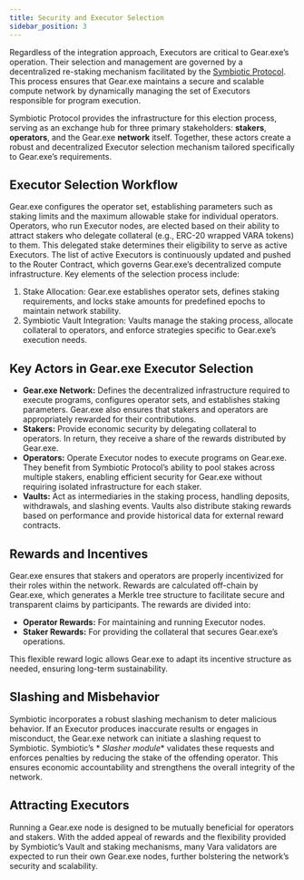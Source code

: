 ```yaml
---
title: Security and Executor Selection
sidebar_position: 3
---
```


Regardless of the integration approach, Executors are critical to Gear.exe’s operation. Their selection and management
are governed by a decentralized re-staking mechanism facilitated by the [Symbiotic Protocol](https://symbiotic.fi/).
This process ensures that Gear.exe maintains a secure and scalable compute network by dynamically managing the set of
Executors responsible for program execution.

Symbiotic Protocol provides the infrastructure for this election process, serving as an exchange hub for three primary
stakeholders: **stakers**, **operators**, and the Gear.exe **network** itself. Together, these actors create a robust
and decentralized Executor selection mechanism tailored specifically to Gear.exe’s requirements.

## Executor Selection Workflow

Gear.exe configures the operator set, establishing parameters such as staking limits and the maximum allowable stake for
individual operators. Operators, who run Executor nodes, are elected based on their ability to attract stakers who
delegate collateral (e.g., ERC-20 wrapped VARA tokens) to them. This delegated stake determines their eligibility to
serve as active Executors. The list of active Executors is continuously updated and pushed to the Router Contract, which
governs Gear.exe’s decentralized compute infrastructure.
Key elements of the selection process include:

1. Stake Allocation: Gear.exe establishes operator sets, defines staking requirements, and locks stake amounts for
   predefined epochs to maintain network stability.
2. Symbiotic Vault Integration: Vaults manage the staking process, allocate collateral to operators, and enforce
   strategies specific to Gear.exe’s execution needs.

## Key Actors in Gear.exe Executor Selection

- **Gear.exe Network:** Defines the decentralized infrastructure required to execute programs, configures operator sets,
  and establishes staking parameters. Gear.exe also ensures that stakers and operators are appropriately rewarded for
  their contributions.
- **Stakers:** Provide economic security by delegating collateral to operators. In return, they receive a share of the
  rewards distributed by Gear.exe.
- **Operators:** Operate Executor nodes to execute programs on Gear.exe. They benefit from Symbiotic Protocol’s ability
  to pool stakes across multiple stakers, enabling efficient security for Gear.exe without requiring isolated
  infrastructure for each staker.
- **Vaults:** Act as intermediaries in the staking process, handling deposits, withdrawals, and slashing events. Vaults
  also distribute staking rewards based on performance and provide historical data for external reward contracts.

## Rewards and Incentives

Gear.exe ensures that stakers and operators are properly incentivized for their roles within the network. Rewards are
calculated off-chain by Gear.exe, which generates a Merkle tree structure to facilitate secure and transparent claims by
participants. The rewards are divided into:

- **Operator Rewards:** For maintaining and running Executor nodes.
- **Staker Rewards:** For providing the collateral that secures Gear.exe’s operations.

This flexible reward logic allows Gear.exe to adapt its incentive structure as needed, ensuring long-term
sustainability.

## Slashing and Misbehavior

Symbiotic incorporates a robust slashing mechanism to deter malicious behavior. If an Executor produces inaccurate
results or engages in misconduct, the Gear.exe network can initiate a slashing request to Symbiotic. Symbiotic’s *
*Slasher module** validates these requests and enforces penalties by reducing the stake of the offending operator. This
ensures economic accountability and strengthens the overall integrity of the network.

## Attracting Executors

Running a Gear.exe node is designed to be mutually beneficial for operators and stakers. With the added appeal of
rewards and the flexibility provided by Symbiotic’s Vault and staking mechanisms, many Vara validators are expected to
run their own Gear.exe nodes, further bolstering the network’s security and scalability.
